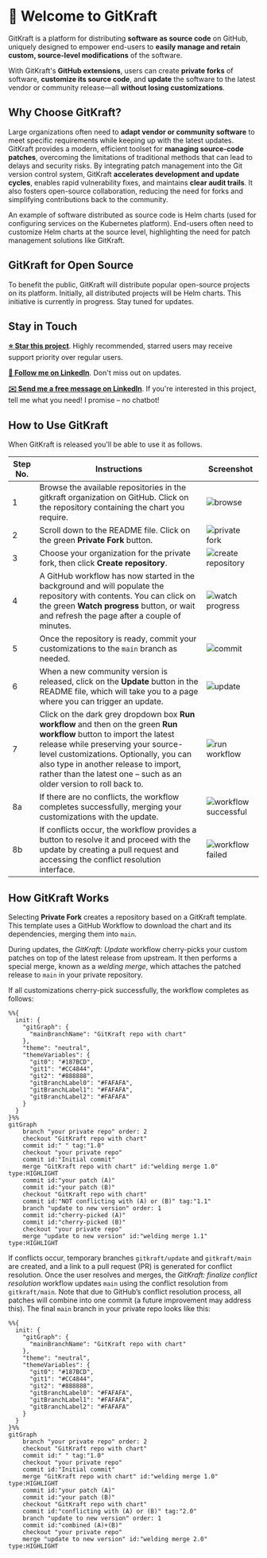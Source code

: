 # 👋 Welcome to GitKraft

GitKraft is a platform for distributing **software as source code** on GitHub, uniquely designed to empower end-users to **easily manage and retain custom, source-level modifications** of the software.

With GitKraft's **GitHub extensions**, users can create **private forks** of software, **customize its source code**, and **update** the software to the latest vendor or community release—all **without losing customizations**.

## Why Choose GitKraft?

Large organizations often need to **adapt vendor or community software** to meet specific requirements while keeping up with the latest updates. GitKraft provides a modern, efficient toolset for **managing source-code patches**, overcoming the limitations of traditional methods that can lead to delays and security risks. By integrating patch management into the Git version control system, GitKraft **accelerates development and update cycles**, enables rapid vulnerability fixes, and maintains **clear audit trails**. It also fosters open-source collaboration, reducing the need for forks and simplifying contributions back to the community.

An example of software distributed as source code is Helm charts (used for configuring services on the Kubernetes platform). End-users often need to customize Helm charts at the source level, highlighting the need for patch management solutions like GitKraft.

## GitKraft for Open Source

To benefit the public, GitKraft will distribute popular open-source projects on its platform. Initially, all distributed projects will be Helm charts. This initiative is currently in progress. Stay tuned for updates.

## Stay in Touch

**[⭐ Star this project](https://github.com/gitkraft/gitkraft)**. Highly recommended, starred users may receive support priority over regular users.

**[📲 Follow me on LinkedIn](https://www.linkedin.com/in/akorzy)**. Don't miss out on updates.

**[✉️ Send me a free message on LinkedIn](https://www.linkedin.com/in/akorzy)**. If you're interested in this project, tell me what you need! I promise – no chatbot!

## How to Use GitKraft

When GitKraft is released you'll be able to use it as follows.

| Step No. | Instructions | Screenshot |
|----------|----------|--|
| 1    | Browse the available repositories in the gitkraft organization on GitHub. Click on the repository containing the chart you require.|![browse](https://github.com/user-attachments/assets/c5e0d84b-ee5d-455c-b07d-c073ee76837c)|
| 2    | Scroll down to the README file. Click on the green **Private Fork** button. |![private fork](https://github.com/user-attachments/assets/79257fb8-ff99-42a7-a16a-7e2e72ef69dd)|
| 3    | Choose your organization for the private fork, then click **Create repository**. |![create repository](https://github.com/user-attachments/assets/8a7d781b-50fa-4694-ab0e-e63195ddf59a)|
| 4    | A GitHub workflow has now started in the background and will populate the repository with contents. You can click on the green **Watch progress** button, or wait and refresh the page after a couple of minutes.|![watch progress](https://github.com/user-attachments/assets/72273d8f-50e4-421c-9ebe-9c05700298c8)|
| 5    | Once the repository is ready, commit your customizations to the `main` branch as needed. |![commit](https://github.com/user-attachments/assets/cc8dae33-1ceb-4fa9-8235-d36b961027d6)|
| 6    | When a new community version is released, click on the **Update** button in the README file, which will take you to a page where you can trigger an update. |![update](https://github.com/user-attachments/assets/fe9724b6-8655-4b89-abed-86e34f6090cd)|
| 7    | Click on the dark grey dropdown box **Run workflow** and then on the green **Run workflow** button to import the latest release while preserving your source-level customizations. Optionally, you can also type in another release to import, rather than the latest one – such as an older version to roll back to.|![run workflow](https://github.com/user-attachments/assets/0a2601b0-4493-4dcf-8b28-0307d97db9e1)|
| 8a   | If there are no conflicts, the workflow completes successfully, merging your customizations with the update. |![workflow successful](https://github.com/user-attachments/assets/aac9c3b3-fcf6-409f-a833-9abe01282afc)|
| 8b   | If conflicts occur, the workflow provides a button to resolve it and proceed with the update by creating a pull request and accessing the conflict resolution interface. |![workflow failed](https://github.com/user-attachments/assets/5e8068e7-9ace-4e73-948f-08f977bfce6c)|

## How GitKraft Works

Selecting **Private Fork** creates a repository based on a GitKraft template. This template uses a GitHub Workflow to download the chart and its dependencies, merging them into `main`.

During updates, the _GitKraft: Update_ workflow cherry-picks your custom patches on top of the latest release from upstream. It then performs a special merge, known as a _welding merge_, which attaches the patched release to `main` in your private repository.

If all customizations cherry-pick successfully, the workflow completes as follows:

```mermaid
%%{
  init: {
    "gitGraph": {
      "mainBranchName": "GitKraft repo with chart"
    },
    "theme": "neutral",
    "themeVariables": {
      "git0": "#187BCD",
      "git1": "#CC4844",
      "git2": "#888888",
      "gitBranchLabel0": "#FAFAFA",
      "gitBranchLabel1": "#FAFAFA",
      "gitBranchLabel2": "#FAFAFA"
    }
  }
}%%
gitGraph
    branch "your private repo" order: 2
    checkout "GitKraft repo with chart"
    commit id:" " tag:"1.0"
    checkout "your private repo"
    commit id:"Initial commit"
    merge "GitKraft repo with chart" id:"welding merge 1.0" type:HIGHLIGHT
    commit id:"your patch (A)"
    commit id:"your patch (B)"
    checkout "GitKraft repo with chart"
    commit id:"NOT conflicting with (A) or (B)" tag:"1.1"
    branch "update to new version" order: 1
    commit id:"cherry-picked (A)"
    commit id:"cherry-picked (B)"
    checkout "your private repo"
    merge "update to new version" id:"welding merge 1.1" type:HIGHLIGHT
```

If conflicts occur, temporary branches `gitkraft/update` and `gitkraft/main` are created, and a link to a pull request (PR) is generated for conflict resolution. Once the user resolves and merges, the _GitKraft: finalize conflict resolution_ workflow updates `main` using the conflict resolution from `gitkraft/main`. Note that due to GitHub’s conflict resolution process, all patches will combine into one commit (a future improvement may address this). The final `main` branch in your private repo looks like this:

```mermaid
%%{
  init: {
    "gitGraph": {
      "mainBranchName": "GitKraft repo with chart"
    },
    "theme": "neutral",
    "themeVariables": {
      "git0": "#187BCD",
      "git1": "#CC4844",
      "git2": "#888888",
      "gitBranchLabel0": "#FAFAFA",
      "gitBranchLabel1": "#FAFAFA",
      "gitBranchLabel2": "#FAFAFA"
    }
  }
}%%
gitGraph
    branch "your private repo" order: 2
    checkout "GitKraft repo with chart"
    commit id:" " tag:"1.0"
    checkout "your private repo"
    commit id:"Initial commit"
    merge "GitKraft repo with chart" id:"welding merge 1.0" type:HIGHLIGHT
    commit id:"your patch (A)"
    commit id:"your patch (B)"
    checkout "GitKraft repo with chart"
    commit id:"conflicting with (A) or (B)" tag:"2.0"
    branch "update to new version" order: 1
    commit id:"combined (A)+(B)"
    checkout "your private repo"
    merge "update to new version" id:"welding merge 2.0" type:HIGHLIGHT
```
